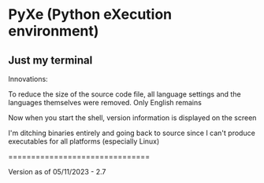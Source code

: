 # PyXe (Python eXecution environment)

## Just my terminal

Innovations:

To reduce the size of the source code file, all language settings and the languages ​​themselves were removed. Only English remains

Now when you start the shell, version information is displayed on the screen

I'm ditching binaries entirely and going back to source since I can't produce executables for all platforms (especially Linux)

===============================

Version as of 05/11/2023 - 2.7
